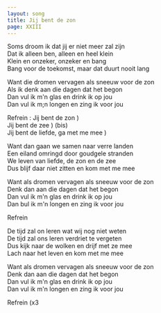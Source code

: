 ```yaml
---
layout: song
title: Jij bent de zon
page: XXIII
---
```


Soms droom ik dat jij er niet meer zal zijn  
Dat ik alleen ben, alleen en heel klein  
Klein en onzeker, onzeker en bang  
Bang voor de toekomst, maar dat duurt nooit lang  

Want die dromen vervagen als sneeuw voor de zon  
Als ik denk aan die dagen dat het begon  
Dan vul ik m'n glas en drink ik op jou  
Dan vul ik m;n longen en zing ik voor jou  

Refrein : 	Jij bent de zon                   )  
		Jij bent de zee                   ) (bis)  
		Jij bent de liefde, ga met me mee )  
		

Want dan gaan we samen naar verre landen  
Een eiland omringd door goudgele stranden  
We leven van liefde, de zon en de zee  
Dus blijf daar niet zitten en kom met me mee  

Want als dromen vervagen als sneeuw voor de zon  
Denk dan aan die dagen dat het begon  
Dan vul ik m'n glas en drink ik op jou  
Dan bul ik m'n longen en zing ik voor jou  

Refrein  

De tijd zal on leren wat wij nog niet weten  
De tijd zal ons leren verdriet te vergeten  
Dus kijk naar de wolken en drijf met ze mee  
Lach naar het leven en kom met me mee  

Want als dromen vervagen als sneeuw voor de zon  
Denk dan aan die dagen dat het begon  
Dan vul ik m'n glas en drink ik op jou  
Dan vul ik m'n longen en zing ik voor jou  

Refrein (x3  

